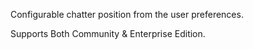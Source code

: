 Configurable chatter position from the user preferences.

Supports Both Community & Enterprise Edition.
